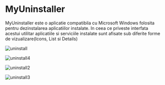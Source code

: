 # MyUninstaller

MyUninstaller este o aplicatie compatibila cu Microsoft Windows folosita pentru dezinstalarea aplicatiilor instalate. 
In ceea ce priveste interfata acestui utilitar aplicatiile si serviciile instalate sunt afisate sub diferite forme de vizualizare(Icons, List si Details) 

![uninstall](https://user-images.githubusercontent.com/21220570/79119516-34f28a00-7d99-11ea-8cec-43700b7b9d89.png)

![uninstall4](https://user-images.githubusercontent.com/21220570/79120098-ae3eac80-7d9a-11ea-8013-6033f0be6ada.png)

![uninstall2](https://user-images.githubusercontent.com/21220570/79119590-61a6a180-7d99-11ea-8727-4b80ba7ccf92.png)

![uninstall3](https://user-images.githubusercontent.com/21220570/79119607-6d926380-7d99-11ea-88ea-1cc4f174b7bd.png)
